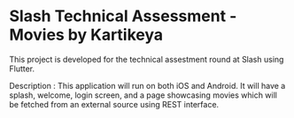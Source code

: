 # Slash Technical Assessment - Movies by Kartikeya

This project is developed for the technical assestment round at Slash using Flutter.

Description : 
This application will run on both iOS and Android. It will have a splash, welcome, login screen, and a page showcasing movies which will be fetched from an external source using REST interface.
